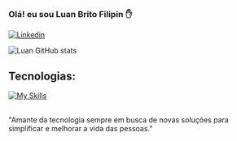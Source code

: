 ### Olá! eu sou Luan Brito Filipin ✋
[![Linkedin](https://img.shields.io/badge/LinkedIn-0077B5?style=for-the-badge&logo=linkedin&logoColor=white)](https://www.linkedin.com/in/luan-filipin/)


![Luan GitHub stats](https://github-readme-stats.vercel.app/api?username=luan-filipin&show_icons=true&theme=dark)

## Tecnologias:
[![My Skills](https://skillicons.dev/icons?i=java,spring,postgres,mysql,mongodb,aws,eclipse)](https://skillicons.dev)
<br>


<br>
"Amante da tecnologia sempre em busca de novas soluções para simplificar e melhorar a vida das pessoas."



